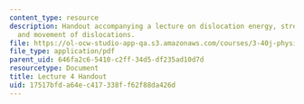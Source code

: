 ```yaml
---
content_type: resource
description: Handout accompanying a lecture on dislocation energy, stress fields,
  and movement of dislocations.
file: https://ol-ocw-studio-app-qa.s3.amazonaws.com/courses/3-40j-physical-metallurgy-fall-2009/17517bfda64ec417338ff62f88da426d_MIT3_40JF09_fig04.pdf
file_type: application/pdf
parent_uid: 646fa2c6-5410-c2ff-34d5-df235ad10d7d
resourcetype: Document
title: Lecture 4 Handout
uid: 17517bfd-a64e-c417-338f-f62f88da426d
---
```

